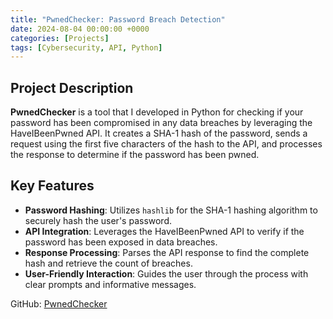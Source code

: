 ```yaml
---
title: "PwnedChecker: Password Breach Detection"
date: 2024-08-04 00:00:00 +0000
categories: [Projects]
tags: [Cybersecurity, API, Python]
---
```


## Project Description

**PwnedChecker** is a tool that I developed in Python for checking if your password has been compromised in any data breaches by leveraging the HaveIBeenPwned API. It creates a SHA-1 hash of the password, sends a request using the first five characters of the hash to the API, and processes the response to determine if the password has been pwned.

## Key Features

- **Password Hashing**: Utilizes `hashlib` for the SHA-1 hashing algorithm to securely hash the user's password.
- **API Integration**: Leverages the HaveIBeenPwned API to verify if the password has been exposed in data breaches.
- **Response Processing**: Parses the API response to find the complete hash and retrieve the count of breaches.
- **User-Friendly Interaction**: Guides the user through the process with clear prompts and informative messages.

GitHub: [PwnedChecker](https://github.com/SriharC/PwnedChecker)
